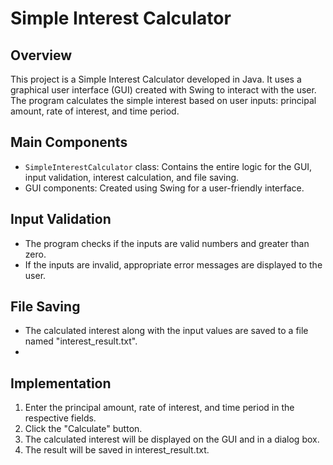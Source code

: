 # Simple Interest Calculator

## Overview
This project is a Simple Interest Calculator developed in Java. It uses a graphical user interface (GUI) created with Swing to interact with the user. The program calculates the simple interest based on user inputs: principal amount, rate of interest, and time period.

## Main Components
- `SimpleInterestCalculator` class: Contains the entire logic for the GUI, input validation, interest calculation, and file saving.
- GUI components: Created using Swing for a user-friendly interface.

## Input Validation
- The program checks if the inputs are valid numbers and greater than zero.
- If the inputs are invalid, appropriate error messages are displayed to the user.

## File Saving
- The calculated interest along with the input values are saved to a file named "interest_result.txt".
- 

## Implementation 
1. Enter the principal amount, rate of interest, and time period in the respective fields.
2. Click the "Calculate" button.
3. The calculated interest will be displayed on the GUI and in a dialog box.
4. The result will be saved in interest_result.txt.
